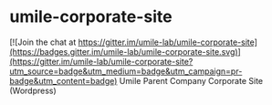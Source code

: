 # umile-corporate-site

[![Join the chat at https://gitter.im/umile-lab/umile-corporate-site](https://badges.gitter.im/umile-lab/umile-corporate-site.svg)](https://gitter.im/umile-lab/umile-corporate-site?utm_source=badge&utm_medium=badge&utm_campaign=pr-badge&utm_content=badge)
Umile Parent Company Corporate Site (Wordpress)
